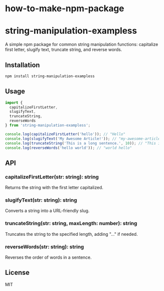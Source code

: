 # how-to-make-npm-package

# string-manipulation-exampless

A simple npm package for common string manipulation functions: capitalize first letter, slugify text, truncate string, and reverse words.

## Installation

```bash
npm install string-manipulation-exampless
```

## Usage

```js
import {
  capitalizeFirstLetter,
  slugifyText,
  truncateString,
  reverseWords
} from 'string-manipulation-exampless';

console.log(capitalizeFirstLetter('hello')); // "Hello"
console.log(slugifyText('My Awesome Article!')); // "my-awesome-article"
console.log(truncateString('This is a long sentence.', 10)); // "This is a ..."
console.log(reverseWords('hello world')); // "world hello"
```

## API

### capitalizeFirstLetter(str: string): string
Returns the string with the first letter capitalized.

### slugifyText(str: string): string
Converts a string into a URL-friendly slug.

### truncateString(str: string, maxLength: number): string
Truncates the string to the specified length, adding "..." if needed.

### reverseWords(str: string): string
Reverses the order of words in a sentence.

## License
MIT
